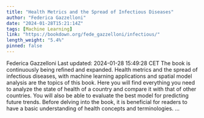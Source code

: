 ```yaml
---
title: "Health Metrics and the Spread of Infectious Diseases"
author: "Federica Gazzelloni"
date: "2024-01-28T15:21:14Z"
tags: [Machine Learning]
link: "https://bookdown.org/fede_gazzelloni/infectious/"
length_weight: "5.4%"
pinned: false
---
```


Federica Gazzelloni Last updated: 2024-01-28 15:49:28 CET The book is continuously being refined and expanded. Health metrics and the spread of infectious diseases, with machine learning applications and spatial model analysis are the topics of this book. Here you will find everything you need to analyze the state of health of a country and compare it with that of other countries. You will also be able to evaluate the best model for predicting future trends. Before delving into the book, it is beneficial for readers to have a basic understanding of health concepts and terminologies. ...
